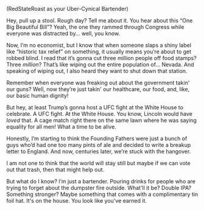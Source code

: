 (RedStateRoast as your Uber-Cynical Bartender)

Hey, pull up a stool. Rough day? Tell me about it. You hear about this “One Big Beautiful Bill”? Yeah, the one they rammed through Congress while everyone was distracted by… well, you know.

Now, I’m no economist, but I know that when someone slaps a shiny label like “historic tax relief” on something, it usually means you’re about to get robbed blind. I read that it’s gonna cut three million people off food stamps? Three *million*? That’s like wiping out the entire population of… Nevada. And speaking of wiping out, I also heard they want to shut down that station.

Remember when everyone was freaking out about the government takin' our guns? Well, now they’re just takin' our healthcare, our food, and, like, our basic human dignity!

But hey, at least Trump’s gonna host a UFC fight at the White House to celebrate. A UFC fight. At the White House. You know, Lincoln would have *loved* that. A cage match right there on the same lawn where he was saying equality for all men! What a time to be alive.

Honestly, I’m starting to think the Founding Fathers were just a bunch of guys who’d had one too many pints of ale and decided to write a breakup letter to England. And now, centuries later, we’re stuck with the hangover. 

I am not one to think that the world will stay still but maybe if we can vote out that trash, then that might help out.

But what do I know? I’m just a bartender. Pouring drinks for people who are trying to forget about the dumpster fire outside. What'll it be? Double IPA? Something stronger? Maybe something that comes with a complimentary tin foil hat. It's on the house. You look like you've earned it.